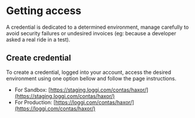 # Getting access

A credential is dedicated to a determined environment, manage carefully to avoid security failures or undesired invoices (eg: because a developer asked a real ride in a test).

## Create credential

To create a credential, logged into your account, access the desired environment using one option bellow and follow the page instructions.

 - For Sandbox: [https://staging.loggi.com/contas/haxor/](https://staging.loggi.com/contas/haxor/)
 - For Production: [https://loggi.com/contas/haxor/](https://loggi.com/contas/haxor/)

